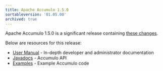 ```yaml
---
title: Apache Accumulo 1.5.0
sortableversion: '01.05.00'
archived: true
---
```


Apache Accumulo 1.5.0 is a significant release containing [these changes][changes].

Below are resources for this release:

* [User Manual] - In-depth developer and administrator documentation
* [Javadocs] - Accumulo API
* [Examples] - Example Accumulo code

[changes]: https://github.com/apache/accumulo/blob/1.5.0/CHANGES
[User Manual]: /1.5/accumulo_user_manual.html
[Javadocs]: /1.5/apidocs/
[Examples]: /1.5/examples/
